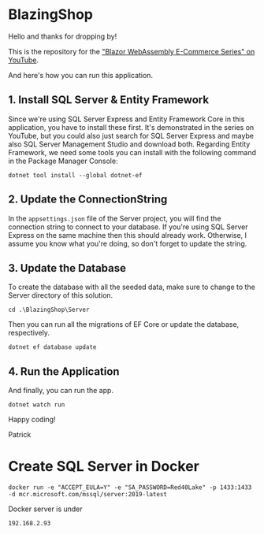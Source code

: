 # BlazingShop

Hello and thanks for dropping by!

This is the repository for the ["Blazor WebAssembly E-Commerce Series" on YouTube](https://www.youtube.com/watch?v=ITk2MTFpiA4&list=PLF1jhYUTnHo6oK14WD3D_abbluAj0aiRb&ab_channel=PatrickGod).

And here's how you can run this application.

## 1. Install SQL Server & Entity Framework

Since we're using SQL Server Express and Entity Framework Core in this application, you have to install these first.
It's demonstrated in the series on YouTube, but you could also just search for SQL Server Express and maybe also SQL Server Management Studio and download both.
Regarding Entity Framework, we need some tools you can install with the following command in the Package Manager Console:

`dotnet tool install --global dotnet-ef`

## 2. Update the ConnectionString

In the `appsettings.json` file of the Server project, you will find the connection string to connect to your database.
If you're using SQL Server Express on the same machine then this should already work. Otherwise, I assume you know what you're doing, so don't forget to update the string.

## 3. Update the Database

To create the database with all the seeded data, make sure to change to the Server directory of this solution.

`cd .\BlazingShop\Server`

Then you can run all the migrations of EF Core or update the database, respectively.

`dotnet ef database update`

## 4. Run the Application

And finally, you can run the app.

`dotnet watch run`

Happy coding!

Patrick

# Create SQL Server in Docker

```
docker run -e "ACCEPT_EULA=Y" -e "SA_PASSWORD=Red40Lake" -p 1433:1433 -d mcr.microsoft.com/mssql/server:2019-latest
```

Docker server is under

```
192.168.2.93
```